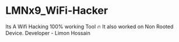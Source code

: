 # LMNx9_WiFi-Hacker
Its A Wifi Hacking 100% working Tool 🔥 It also worked on Non Rooted Device. Developer - Limon Hossain 
